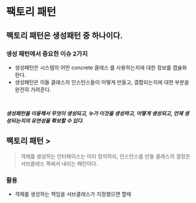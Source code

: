 # 팩토리 패턴 

## 팩토리 패턴은 생성패턴 중 하나이다.

### 생성 패턴에서 중요한 이슈 2가지

- 생성패턴은 시스템의 어떤 concrete 클래스 를 사용하는지에 대한 정보를 캡슐화한다.
- 생성패턴은 이들 클래스의 인스턴스들이 어떻게 만들고, 결합되는지에 대한 부분을 완전히 가려준다.

<br>

_**생성패턴을 이용해서 무엇이 생성되고, 누가 이것을 생성하고, 어떻게 생성되고, 언제 생성되는지의
유연성을 확보할 수 있다.**_


## 팩토리 패턴 >

> 객체를 생성하는 인터페이스는 미리 정의하되, 인스턴스를 만들 클래스의 결정은 
서브클래스 쪽에서 내리는 패턴이다.


### 활용

- 객체를 생성하는 책임을 서브클래스가 지정했으면 할때

